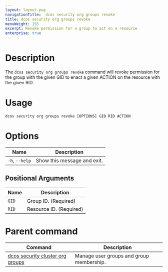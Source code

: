 ```yaml
---
layout: layout.pug
navigationTitle:  dcos security org groups revoke
title: dcos security org groups revoke
menuWeight: 155
excerpt: Revoke permission for a group to act on a resource
enterprise: true
---
```

# Description

The `dcos security org groups revoke` command will revoke permission for the group with the given GID to enact a given ACTION on the resource with the given RID.

# Usage

```
dcos security org groups revoke [OPTIONS] GID RID ACTION
```

# Options

| Name |  Description |
|---------|-------------|
|  `-h`, `--help` |  Show this message and exit.|

## Positional Arguments

| Name |  Description |
|---------|-------------|
| `GID` | Group ID. (Required)|
| `RID` | Resource ID. (Required)|

# Parent command

| Command | Description |
|---------|-------------|
| [dcos security cluster org groups](/1.13/cli/command-reference/dcos-security/dcos-security-org/dcos-security-org-groups/) |  Manage user groups and group membership. |
